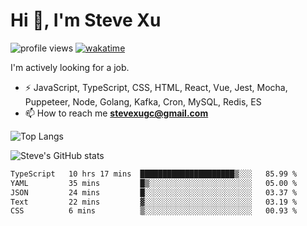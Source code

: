 # Hi 👋, I'm Steve Xu

![profile views](https://komarev.com/ghpvc/?username=nusr&color=green)
[![wakatime](https://wakatime.com/badge/user/0653cda0-f622-4930-8974-c19a957fc488.svg)](https://wakatime.com/@0653cda0-f622-4930-8974-c19a957fc488)

I'm actively looking for a job.

- ⚡ JavaScript, TypeScript, CSS, HTML, React, Vue, Jest, Mocha,
Puppeteer, Node, Golang, Kafka, Cron, MySQL, Redis, ES
- 📫 How to reach me **stevexugc@gmail.com**

![Top Langs](https://github-readme-stats.vercel.app/api/top-langs/?username=nusr&langs_count=8&layout=compact)

![Steve's GitHub stats](https://github-readme-stats.vercel.app/api?username=nusr&show_icons=true)

<!--START_SECTION:waka-->

```txt
TypeScript   10 hrs 17 mins  █████████████████████▒░░░   85.99 %
YAML         35 mins         █▒░░░░░░░░░░░░░░░░░░░░░░░   05.00 %
JSON         24 mins         █░░░░░░░░░░░░░░░░░░░░░░░░   03.37 %
Text         22 mins         ▓░░░░░░░░░░░░░░░░░░░░░░░░   03.19 %
CSS          6 mins          ▒░░░░░░░░░░░░░░░░░░░░░░░░   00.93 %
```

<!--END_SECTION:waka-->
